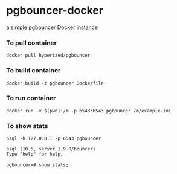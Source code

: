 # pgbouncer-docker
a simple pgbouncer Docker instance

### To pull container

```docker pull hyperized/pgbouncer```

### To build container

```docker build -t pgbouncer Dockerfile```

### To run container 

```docker run -v $(pwd):/m -p 6543:6543 pgbouncer /m/example.ini```

### To show stats

```
psql -h 127.0.0.1 -p 6543 pgbouncer

psql (10.5, server 1.9.0/bouncer)
Type "help" for help.

pgbouncer=# show stats;
```
